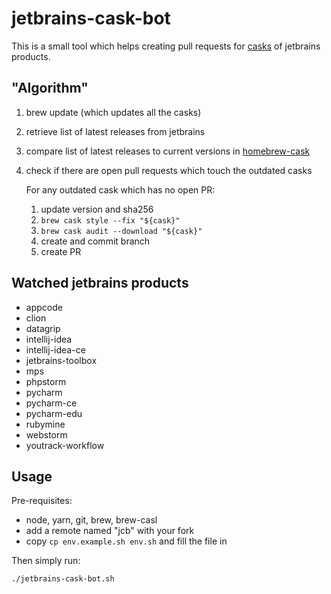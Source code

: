 # jetbrains-cask-bot

This is a small tool which helps creating pull requests for [casks](https://github.com/caskroom/homebrew-cask) of jetbrains products.

## "Algorithm"

1.  brew update (which updates all the casks)
2.  retrieve list of latest releases from jetbrains
3.  compare list of latest releases to current versions in [homebrew-cask](https://github.com/caskroom/homebrew-cask)
4.  check if there are open pull requests which touch the outdated casks
    
    For any outdated cask which has no open PR:
    1. update version and sha256
    2. `brew cask style --fix "${cask}"`
    3. `brew cask audit --download "${cask}"`
    4. create and commit branch
    5. create PR

## Watched jetbrains products

<!-- JETBRAINS -->
-   appcode
-   clion
-   datagrip
-   intellij-idea
-   intellij-idea-ce
-   jetbrains-toolbox
-   mps
-   phpstorm
-   pycharm
-   pycharm-ce
-   pycharm-edu
-   rubymine
-   webstorm
-   youtrack-workflow
<!-- JETBRAINS END -->

## Usage

Pre-requisites:

-   node, yarn, git, brew, brew-casl
-   add a remote named "jcb" with your fork
-   copy `cp env.example.sh env.sh` and fill the file in

Then simply run:

```bash
./jetbrains-cask-bot.sh
```